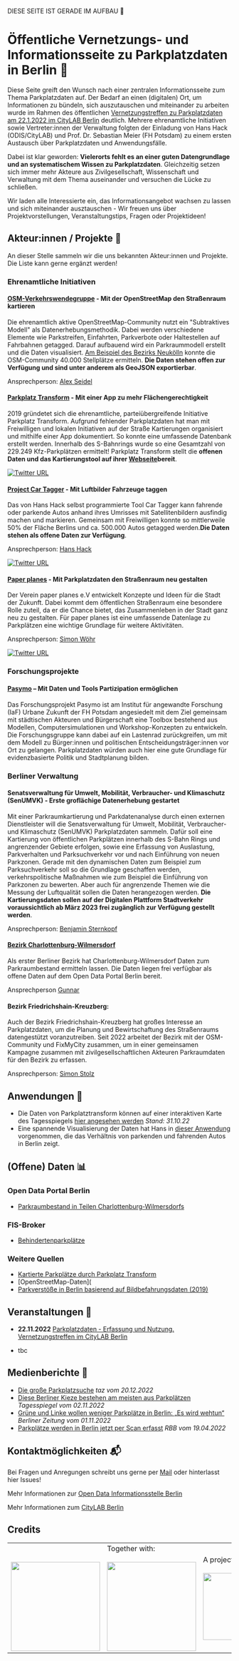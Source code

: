 DIESE SEITE IST GERADE IM AUFBAU :construction:

# Öffentliche Vernetzungs- und Informationsseite zu Parkplatzdaten in Berlin :wave:

Diese Seite greift den Wunsch nach einer zentralen Informationsseite zum Thema Parkplatzdaten auf. Der Bedarf an einen (digitalen) Ort, um Informationen zu bündeln, sich auszutauschen und miteinander zu arbeiten wurde im Rahmen des öffentlichen [Vernetzungstreffen zu Parkplatzdaten am 22.1.2022 im CityLAB Berlin](https://odis-berlin.de/aktuelles/2022-12-01-parkplatztreffen/) deutlich. Mehrere ehrenamtliche Initiativen sowie Vertreter:innen der Verwaltung folgten der Einladung von Hans Hack (ODIS/CityLAB) und Prof. Dr. Sebastian Meier (FH Potsdam) zu einem ersten Austausch über Parkplatzdaten und Anwendungsfälle. 

Dabei ist klar geworden: **Vielerorts fehlt es an einer guten Datengrundlage und an systematischem Wissen zu Parkplatzdaten**. Gleichzeitig setzen sich immer mehr Akteure aus Zivilgesellschaft, Wissenschaft und Verwaltung mit dem Thema auseinander und versuchen die Lücke zu schließen.

Wir laden alle Interessierte ein, das Informationsangebot wachsen zu lassen und sich miteinander ausztauschen - Wir freuen uns über Projektvorstellungen, Veranstaltungstips, Fragen oder Projektideen!

## Akteur:innen / Projekte :busts_in_silhouette:
An dieser Stelle sammeln wir die uns bekannten Akteur:innen und Projekte. Die Liste kann gerne ergänzt werden!

### Ehrenamtliche Initiativen

#### [OSM-Verkehrswendegruppe](https://wiki.openstreetmap.org/wiki/Berlin/Verkehrswende) - Mit der OpenStreetMap den Straßenraum kartieren
Die ehrenamtlich aktive OpenStreetMap-Community nutzt ein "Subtraktives Modell" als Datenerhebungsmethodik. Dabei werden verschiedene Elemente wie Parkstreifen, Einfahrten, Parkverbote oder Haltestellen auf Fahrbahnen getagged. Darauf aufbauend wird ein Parkraummodell erstellt und die Daten visualisiert. [Am Beispiel des Bezirks Neukölln](https://strassenraumkarte.osm-berlin.org/about) konnte die OSM-Community 40.000 Stellplätze ermitteln.  **Die Daten stehen offen zur Verfügung und sind unter anderem als GeoJSON exportierbar**. 

Ansprechperson: [Alex Seidel](mailto:alex@osm-berlin.org)

#### [Parkplatz Transform](https://www.xtransform.org) - Mit einer App zu mehr Flächengerechtigkeit
2019 gründetet sich die ehrenamtliche, parteiübergreifende Initiative Parkplatz Transform. Aufgrund fehlender Parkplatzdaten hat man mit Freiwilligen und lokalen Initiativen auf der Straße Kartierungen organisiert und mithilfe einer App dokumentiert. So konnte eine umfassende Datenbank erstellt werden. Innerhalb des S-Bahnrings wurde so eine Gesamtzahl von 229.249 Kfz-Parkplätzen ermittelt! Parkplatz Transform stellt die **offenen Daten und das Kartierungstool auf ihrer [Webseite](https://www.xtransform.org)bereit**.

[![Twitter URL](https://img.shields.io/twitter/url/https/twitter.com/ParkplatzT.svg?style=social&label=Follow%20%40ParkplatzT)](https://twitter.com/ParkplatzT)

#### [Project Car Tagger](https://github.com/hanshack/car-tagging-data-berlin/) - Mit Luftbilder Fahrzeuge taggen
Das von Hans Hack selbst programmierte Tool Car Tagger kann fahrende oder parkende Autos anhand ihres Umrisses mit Satellitenbildern ausfindig machen und markieren. Gemeinsam mit Freiwilligen konnte so mittlerweile 50% der Fläche Berlins und ca. 500.000 Autos getagged werden.**Die Daten stehen als offene Daten zur Verfügung**. 

Ansprechperson: [Hans Hack](hanshack@troet.cafe)

[![Twitter URL](https://img.shields.io/twitter/url/https/twitter.com/cartagger.svg?style=social&label=Follow%20%40cartagger)](https://twitter.com/cartagger)

#### [Paper planes](https://www.paper-planes.net) - Mit Parkplatzdaten den Straßenraum neu gestalten
Der Verein paper planes e.V entwickelt Konzepte und Ideen für die Stadt der Zukunft. Dabei kommt dem öffentlichen Straßenraum eine besondere Rolle zuteil, da er die Chance bietet, das Zusammenleben in der Stadt ganz neu zu gestalten. Für paper planes ist eine umfassende Datenlage zu Parkplätzen eine wichtige Grundlage für weitere Aktivitäten.

Ansprechperson: [Simon Wöhr](mailto:)

[![Twitter URL](https://img.shields.io/twitter/url/https/twitter.com/hey_paperplanes.svg?style=social&label=Follow%20%40hey_paperplanes)](https://twitter.com/hey_paperplanes)

### Forschungsprojekte 

#### [Pasymo](https://www.fh-potsdam.de/studium-weiterbildung/projekte/pasymo) – Mit Daten und Tools Partizipation ermöglichen
Das Forschungsprojekt Pasymo ist am Institut für angewandte Forschung (IaF) Urbane Zukunft der FH Potsdam angesiedelt mit dem Ziel gemeinsam mit städtischen Akteuren und Bürgerschaft eine Toolbox bestehend aus Modellen, Computersimulationen und Workshop-Konzepten zu entwickeln. Die Forschungsgruppe kann dabei auf ein Lastenrad zurückgreifen, um mit dem Modell zu Bürger:innen und politischen Entscheidungsträger:innen vor Ort zu gelangen. Parkplatzdaten würden auch hier eine gute Grundlage für evidenzbasierte Politik und Stadtplanung bilden.


### Berliner Verwaltung


#### Senatsverwaltung für Umwelt, Mobilität, Verbraucher- und Klimaschutz (SenUMVK) - Erste groflächige Datenerhebung gestartet
Mit einer Parkraumkartierung und Parkdatenanalyse durch einen externen Dienstleister will die Senatsverwaltung für Umwelt, Mobilität, Verbraucher- und Klimaschutz (SenUMVK) Parkplatzdaten sammeln. Dafür soll eine Kartierung von öffentlichen Parkplätzen innerhalb des S-Bahn Rings und angrenzender Gebiete erfolgen, sowie eine Erfassung von Auslastung, Parkverhalten und Parksuchverkehr vor und nach Einführung von neuen Parkzonen. Gerade mit den dynamischen Daten zum Beispiel zum Parksuchverkehr soll so die Grundlage geschaffen werden, verkehrspolitische Maßnahmen wie zum Beispiel die Einführung von Parkzonen zu bewerten. Aber auch für angrenzende Themen wie die Messung der Luftqualität sollen die Daten herangezogen werden. **Die Kartierungsdaten sollen auf der Digitalen Plattform Stadtverkehr voraussichtlich ab März 2023 frei zugänglich zur Verfügung gestellt werden**. 

Ansprechperson: [Benjamin Sternkopf](mailto:Benjamin.Sternkopf@SenUMVK.berlin.de)


#### [Bezirk Charlottenburg-Wilmersdorf](https://www.berlin.de/ba-charlottenburg-wilmersdorf/service/formulare/artikel.194652.php)
Als erster Berliner Bezirk hat Charlottenburg-Wilmersdorf Daten zum Parkraumbestand ermitteln lassen. Die Daten liegen frei verfügbar als offene Daten auf dem Open Data Portal Berlin bereit.

Ansprechperson [Gunnar](mailto:)

#### Bezirk Friedrichshain-Kreuzberg: 

Auch der Bezirk Friedrichshain-Kreuzberg hat großes Interesse an Parkplatzdaten, um die Planung und Bewirtschaftung des Straßenraums datengestützt voranzutreiben. Seit 2022 arbeitet der Bezirk mit der OSM-Community und FixMyCity zusammen, um in einer gemeinsamen Kampagne zusammen mit zivilgesellschaftlichen Akteuren Parkraumdaten für den Bezirk zu erfassen.

Ansprechperson: [Simon Stolz](mailto:)



## Anwendungen :car:
- Die Daten von Parkplatztransform können auf einer interaktiven Karte des Tagesspiegels [hier angesehen werden](https://interaktiv.tagesspiegel.de/lab/wie-viele-autos-gibt-es-in-meiner-nachbarschaft-diese-berliner-kieze-bestehen-am-meisten-aus-parkplaetzen/) *Stand: 31.10.22*
- Eine spannende Visualisierung der Daten hat Hans in [dieser Anwendung](https://hanshack.com/howmanycars/?viewRatio=false&zoom=13.084933259369187&lng=13.443490099742121&lat=52.47016553456325) vorgenommen, die das Verhältnis von parkenden und fahrenden Autos in Berlin zeigt.


## (Offene) Daten :bar_chart:

### Open Data Portal Berlin
- [Parkraumbestand in Teilen Charlottenburg-Wilmersdorfs](https://daten.berlin.de/datensaetze/parkraumbestand-teilen-charlottenburg-wilmersdorfs)


### FIS-Broker
- [Behindertenparkplätze](https://fbinter.stadt-berlin.de/fb/?loginkey=showMap&mapId=k_oeffbeleucht@senstadt)


### Weitere Quellen
- [Kartierte Parkplätze durch Parkplatz Transform](https://www.xtransform.org)
- [OpenStreetMap-Daten](
- [Parkverstöße in Berlin basierend auf Bildbefahrungsdaten (2019)](https://data.fid-move.de/dataset/parkverstobe-in-berlin-basierend-auf-bildbefahrungsdaten-2019)

## Veranstaltungen :date:
* **22.11.2022** [Parkplatzdaten - Erfassung und Nutzung. Vernetzungstreffen im CityLAB Berlin](https://citylab-berlin.org/de/events/parkplatzdaten-erfassung-und-nutzung/)
- tbc

## Medienberichte :newspaper:
- [Die große Parkplatzsuche](https://taz.de/Recht-auf-Stadt/!5902129/) *taz vom 20.12.2022*
- [Diese Berliner Kieze bestehen am meisten aus Parkplätzen](https://interaktiv.tagesspiegel.de/lab/wie-viele-autos-gibt-es-in-meiner-nachbarschaft-diese-berliner-kieze-bestehen-am-meisten-aus-parkplaetzen/) *Tagesspiegel vom 02.11.2022*
- [Grüne und Linke wollen weniger Parkplätze in Berlin: „Es wird wehtun“](https://www.berliner-zeitung.de/mensch-metropole/gruene-und-linke-wollen-weniger-parkplaetze-in-berlin-es-wird-wehtun-li.282453) *Berliner Zeitung vom 01.11.2022*
- [Parkplätze werden in Berlin jetzt per Scan erfasst](https://www.rbb24.de/panorama/beitrag/2022/04/berlin-parkplaetze-scan-parken-erfassung-auslastung-saubere-luft.html) *RBB vom 19.04.2022*


## Kontaktmöglichkeiten :mailbox_with_mail:
Bei Fragen und Anregungen schreibt uns gerne per [Mail](mailto:odis@ts.berlin) oder hinterlasst hier Issues!


Mehr Informationen zur [Open Data Informationsstelle Berlin](https://odis-berlin.de)




Mehr Informationen zum [CityLAB Berlin](https://citylab-berlin.org/de/start/)



## Credits

<table>
  <tr>
    <td>
      <a href="https://odis-berlin.de">
        <br />
        <br />
        <img width="200" src="https://logos.citylab-berlin.org/logo-odis-berlin.svg" />
      </a>
    </td>
    <td>
      Together with: <a href="https://citylab-berlin.org/en/start/">
        <br />
        <br />
        <img width="200" src="https://logos.citylab-berlin.org/logo-citylab-berlin.svg" />
      </a>
    </td>
    <td>
      A project by: <a href="https://www.technologiestiftung-berlin.de/en/">
        <br />
        <br />
        <img width="150" src="https://logos.citylab-berlin.org/logo-technologiestiftung-berlin-en.svg" />
      </a>
    </td>
    <td>
       Supported by: <a href="https://www.berlin.de/sen/inneres/">
        <br />
        <br />
        <img width="100" src="./parkplatzdaten/B_SEN_InnDS_Logo_DE_V_PW_RGB.png"/> 
      </a>
    </td>
  </tr>
</table>




